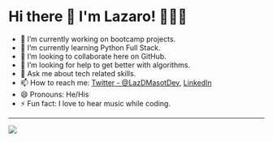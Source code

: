 # **Hi there 👋 I'm Lazaro! 👨🏻‍💻**

- 🔭 I’m currently working on bootcamp projects.
- 🌱 I’m currently learning Python Full Stack.
- 👯 I’m looking to collaborate here on GitHub.
- 🤔 I’m looking for help to get better with algorithms.
- 💬 Ask me about tech related skills.
- 📫 How to reach me: [Twitter - @LazDMasotDev](https://twitter.com/LazDMasotDev), [LinkedIn](https://www.linkedin.com/in/lazaro-d-masot)
- 😄 Pronouns: He/His
- ⚡ Fun fact: I love to hear music while coding.
<hr>

<img src="https://github-readme-stats.vercel.app/api?username=lazaromasot&&show_icons=true&title_color=ffffff&icon_color=bb2acf&text_color=daf7dc&bg_color=082032">
